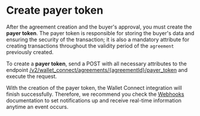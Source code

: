 # Create payer token

After the agreement creation and the buyer's approval, you must create the **payer token**. The payer token is responsible for storing the buyer's data and ensuring the security of the transaction; it is also a mandatory attribute for creating transactions throughout the validity period of the `agreement` previously created.

To create a **payer token**, send a POST with all necessary attributes to the endpoint [/v2/wallet_connect/agreements/{agreementId}/payer_token](/developers/en/reference/wallet_connect/_wallet_connect_agreements_agreement_id_payer_token/post) and execute the request.

With the creation of the payer token, the Wallet Connect integration will finish successfully. Therefore, we recommend you check the [Webhooks](/docs/wallet-connect/additional-content/notifications/webhooks) documentation to set notifications up and receive real-time information anytime an event occurs.
